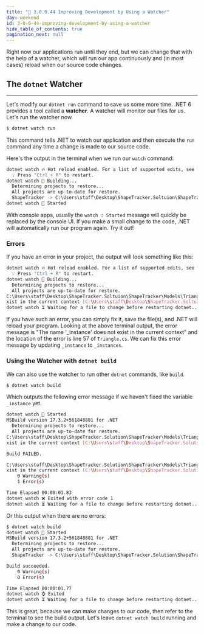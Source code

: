 ```yaml
---
title: "📓 3.0.0.44 Improving Development by Using a Watcher"
day: weekend
id: 3-0-0-44-improving-development-by-using-a-watcher
hide_table_of_contents: true
pagination_next: null
---
```


Right now our applications run until they end, but we can change that with the help of a watcher, which will run our app continuously and (in most cases) reload when our source code changes.

## The `dotnet` Watcher
---

Let's modify our `dotnet run` command to save us some more time. .NET 6 provides a tool called a **watcher**. A watcher will monitor our files for us. Let's run the watcher now.

```bash
$ dotnet watch run
```

This command tells .NET to watch our application and then execute the `run` command any time a change is made to our source code.

Here's the output in the terminal when we run our `watch` command:

```bash
dotnet watch 🔥 Hot reload enabled. For a list of supported edits, see https://aka.ms/dotnet/hot-reload. 
  💡 Press "Ctrl + R" to restart.
dotnet watch 🔧 Building...
  Determining projects to restore...
  All projects are up-to-date for restore.
  ShapeTracker -> C:\Users\staff\Desktop\ShapeTracker.Soltuion\ShapeTracker\bin\Debug\net6.0\ShapeTracker.dll
dotnet watch 🚀 Started
```

With console apps, usually the `watch : Started` message will quickly be replaced by the console UI. If you make a small change to the code, .NET will automatically run our program again. Try it out!

### Errors

If you have an error in your project, the output will look something like this:

```bash
dotnet watch 🔥 Hot reload enabled. For a list of supported edits, see https://aka.ms/dotnet/hot-reload. 
  💡 Press "Ctrl + R" to restart.
dotnet watch 🔧 Building...
  Determining projects to restore...
  All projects are up-to-date for restore.
C:\Users\staff\Desktop\ShapeTracker.Soltuion\ShapeTracker\Models\Triangle.cs(57,14): error CS0103: The name '_instance' does not e
xist in the current context [C:\Users\staff\Desktop\ShapeTracker.Soltuion\ShapeTracker\ShapeTracker.csproj]
dotnet watch ⏳ Waiting for a file to change before restarting dotnet...
```

If you have such an error, you can simply fix it, save the file(s), and .NET will reload your program. Looking at the above terminal output, the error message is "The name '_instance' does not exist in the current context" and the location of the error is line 57 of `Triangle.cs`. We can fix this error message by updating `_instance` to `_instances`.

### Using the Watcher with `dotnet build`

We can also use the watcher to run other `dotnet` commands, like `build`.

```bash
$ dotnet watch build
```

Which outputs the following error message if we haven't fixed the variable `_instance` yet. 

```bash
dotnet watch 🚀 Started
MSBuild version 17.3.2+561848881 for .NET
  Determining projects to restore...
  All projects are up-to-date for restore.
C:\Users\staff\Desktop\ShapeTracker.Solution\ShapeTracker\Models\Triangle.cs(57,14): error CS0103: The name '_instance' does not e
xist in the current context [C:\Users\staff\Desktop\ShapeTracker.Solution\ShapeTracker\ShapeTracker.csproj]

Build FAILED.

C:\Users\staff\Desktop\ShapeTracker.Solution\ShapeTracker\Models\Triangle.cs(57,14): error CS0103: The name '_instance' does not e 
xist in the current context [C:\Users\staff\Desktop\ShapeTracker.Solution\ShapeTracker\ShapeTracker.csproj]
    0 Warning(s)
    1 Error(s)

Time Elapsed 00:00:01.83
dotnet watch ❌ Exited with error code 1
dotnet watch ⏳ Waiting for a file to change before restarting dotnet...
```

Or this output when there are no errors:

```bash
$ dotnet watch build
dotnet watch 🚀 Started
MSBuild version 17.3.2+561848881 for .NET
  Determining projects to restore...
  All projects are up-to-date for restore.
  ShapeTracker -> C:\Users\staff\Desktop\ShapeTracker.Solution\ShapeTracker\bin\Debug\net6.0\ShapeTracker.dll

Build succeeded.
    0 Warning(s)
    0 Error(s)

Time Elapsed 00:00:01.77
dotnet watch ⌚ Exited
dotnet watch ⏳ Waiting for a file to change before restarting dotnet...
```

This is great, because we can make changes to our code, then refer to the terminal to see the build output. Let's leave `dotnet watch build` running and make a change to our code.
